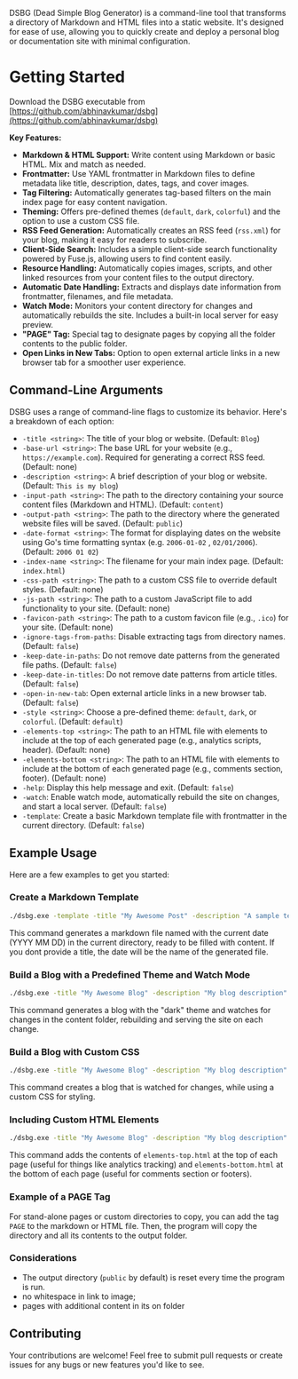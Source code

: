 DSBG (Dead Simple Blog Generator) is a command-line tool that transforms a directory of Markdown and HTML files into a static website. It's designed for ease of use, allowing you to quickly create and deploy a personal blog or documentation site with minimal configuration.

# Getting Started

Download the DSBG executable from [https://github.com/abhinavkumar/dsbg](https://github.com/abhinavkumar/dsbg)

**Key Features:**

*   **Markdown & HTML Support:** Write content using Markdown or basic HTML. Mix and match as needed.
*   **Frontmatter:** Use YAML frontmatter in Markdown files to define metadata like title, description, dates, tags, and cover images.
*   **Tag Filtering:** Automatically generates tag-based filters on the main index page for easy content navigation.
*   **Theming:** Offers pre-defined themes (`default`, `dark`, `colorful`) and the option to use a custom CSS file.
*   **RSS Feed Generation:** Automatically creates an RSS feed (`rss.xml`) for your blog, making it easy for readers to subscribe.
*   **Client-Side Search:**  Includes a simple client-side search functionality powered by Fuse.js, allowing users to find content easily.
*   **Resource Handling:** Automatically copies images, scripts, and other linked resources from your content files to the output directory.
*   **Automatic Date Handling:** Extracts and displays date information from frontmatter, filenames, and file metadata.
*   **Watch Mode:**  Monitors your content directory for changes and automatically rebuilds the site. Includes a built-in local server for easy preview.
*  **"PAGE" Tag:** Special tag to designate pages by copying all the folder contents to the public folder.
*   **Open Links in New Tabs:** Option to open external article links in a new browser tab for a smoother user experience.


## Command-Line Arguments

DSBG uses a range of command-line flags to customize its behavior. Here's a breakdown of each option:

*   `-title <string>`:  The title of your blog or website. (Default: `Blog`)
*   `-base-url <string>`:  The base URL for your website (e.g., `https://example.com`). Required for generating a correct RSS feed. (Default: none)
*   `-description <string>`: A brief description of your blog or website. (Default: `This is my blog`)
*   `-input-path <string>`: The path to the directory containing your source content files (Markdown and HTML). (Default: `content`)
*   `-output-path <string>`: The path to the directory where the generated website files will be saved. (Default: `public`)
*   `-date-format <string>`: The format for displaying dates on the website using Go's time formatting syntax (e.g.  `2006-01-02` , `02/01/2006`). (Default: `2006 01 02`)
*   `-index-name <string>`: The filename for your main index page. (Default: `index.html`)
*   `-css-path <string>`: The path to a custom CSS file to override default styles. (Default: none)
*   `-js-path <string>`: The path to a custom JavaScript file to add functionality to your site. (Default: none)
*  `-favicon-path <string>`: The path to a custom favicon file (e.g., `.ico`) for your site. (Default: none)
*   `-ignore-tags-from-paths`: Disable extracting tags from directory names. (Default: `false`)
*   `-keep-date-in-paths`: Do not remove date patterns from the generated file paths. (Default: `false`)
*   `-keep-date-in-titles`: Do not remove date patterns from article titles. (Default: `false`)
*   `-open-in-new-tab`: Open external article links in a new browser tab. (Default: `false`)
*   `-style <string>`: Choose a pre-defined theme: `default`, `dark`, or `colorful`. (Default: `default`)
*   `-elements-top <string>`:  The path to an HTML file with elements to include at the top of each generated page (e.g., analytics scripts, header). (Default: none)
*   `-elements-bottom <string>`:  The path to an HTML file with elements to include at the bottom of each generated page (e.g., comments section, footer). (Default: none)
*   `-help`: Display this help message and exit. (Default: `false`)
*   `-watch`:  Enable watch mode, automatically rebuild the site on changes, and start a local server. (Default: `false`)
*   `-template`:  Create a basic Markdown template file with frontmatter in the current directory. (Default: `false`)

## Example Usage

Here are a few examples to get you started:

### Create a Markdown Template

```bash
./dsbg.exe -template -title "My Awesome Post" -description "A sample template"
```
This command generates a markdown file named with the current date (YYYY MM DD) in the current directory, ready to be filled with content. If you dont provide a title, the date will be the name of the generated file.

### Build a Blog with a Predefined Theme and Watch Mode

```bash
./dsbg.exe -title "My Awesome Blog" -description "My blog description" -watch -style dark
```

This command generates a blog with the "dark" theme and watches for changes in the content folder, rebuilding and serving the site on each change.

### Build a Blog with Custom CSS

```bash
./dsbg.exe -title "My Awesome Blog" -description "My blog description" -watch -css-path assets/style-colorful.css
```

This command creates a blog that is watched for changes, while using a custom CSS for styling.

### Including Custom HTML Elements

```bash
./dsbg.exe -title "My Awesome Blog" -description "My blog description" -watch -elements-top elements-top.html -elements-bottom elements-bottom.html
```

This command adds the contents of `elements-top.html` at the top of each page (useful for things like analytics tracking) and `elements-bottom.html` at the bottom of each page (useful for comments section or footers).

### Example of a PAGE Tag
For stand-alone pages or custom directories to copy, you can add the tag `PAGE` to the markdown or HTML file. Then, the program will copy the directory and all its contents to the output folder.

### Considerations

*  The output directory (`public` by default) is reset every time the program is run.
*  no whitespace in link to image; 
*  pages with additional content in its on folder

## Contributing

Your contributions are welcome! Feel free to submit pull requests or create issues for any bugs or new features you'd like to see.

